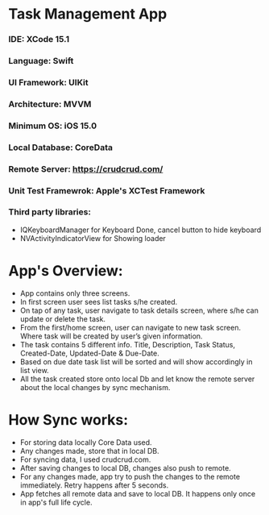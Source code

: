 


# Task Management App


### IDE: XCode 15.1
### Language: Swift
### UI Framework: UIKit
### Architecture: MVVM
### Minimum OS: iOS 15.0
### Local Database: CoreData
### Remote Server: https://crudcrud.com/
### Unit Test Framewrok: Apple's XCTest Framework
### Third party libraries: 
* IQKeyboardManager for Keyboard Done, cancel button to hide keyboard
* NVActivityIndicatorView for Showing loader



# App's Overview:
* App contains only three screens.
* In first screen user sees list tasks s/he created.
* On tap of any task, user navigate to task details screen, where s/he can update or delete the task.
* From the first/home screen, user can navigate to new task screen. Where task will be created by user’s given information.
* The task contains 5 different info. Title, Description, Task Status, Created-Date, Updated-Date & Due-Date.
* Based on due date task list will be sorted and will show accordingly in list view.
* All the task created store onto local Db and let know the remote server about the local changes by sync mechanism.


# How Sync works:
* For storing data locally Core Data used. 
* Any changes made, store that in local DB.
* For syncing data, I used crudcrud.com. 
* After saving changes to local DB, changes also push to remote.
* For any changes made, app try to push the changes to the remote immediately. Retry happens after 5 seconds.
* App fetches all remote data and save to local DB. It happens only once in app's full life cycle.
